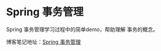 # Spring 事务管理

Spring 事务管理学习过程中的简单demo，帮助理解 事务的概念。

博客笔记地址：[Spring 事务管理](https://blog.csdn.net/qq_44713454/article/details/108016807)